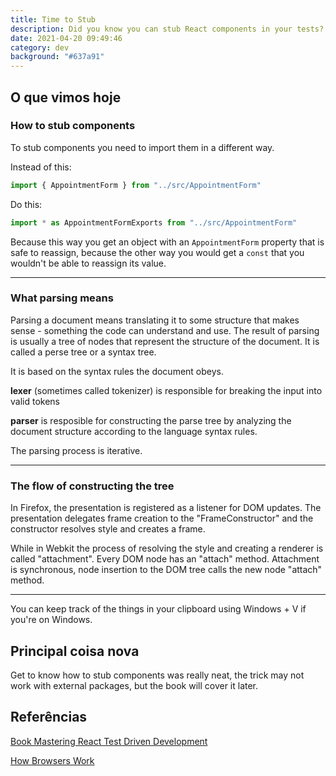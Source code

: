 ```yaml
---
title: Time to Stub
description: Did you know you can stub React components in your tests?
date: 2021-04-20 09:49:46
category: dev
background: "#637a91"
---
```


## O que vimos hoje

### How to stub components

To stub components you need to import them in a different way.

Instead of this:

```jsx
import { AppointmentForm } from "../src/AppointmentForm"
```

Do this:

```jsx
import * as AppointmentFormExports from "../src/AppointmentForm"
```

Because this way you get an object with an `AppointmentForm` property that is safe to reassign, because the other way you would get a `const` that you wouldn't be able to reassign its value.

---

### What parsing means

Parsing a document means translating it to some structure that makes sense - something the code can understand and use. The result of parsing is usually a tree of nodes that represent the structure of the document. It is called a perse tree or a syntax tree.

It is based on the syntax rules the document obeys.

**lexer** (sometimes called tokenizer) is responsible for breaking the input into valid tokens

**parser** is resposible for constructing the parse tree by analyzing the document structure according to the language syntax rules.

The parsing process is iterative.

---

### The flow of constructing the tree

In Firefox, the presentation is registered as a listener for DOM updates. The presentation delegates frame creation to the "FrameConstructor" and the constructor resolves style and creates a frame.

While in Webkit the process of resolving the style and creating a renderer is called "attachment". Every DOM node has an "attach" method. Attachment is synchronous, node insertion to the DOM tree calls the new node "attach" method.

---

You can keep track of the things in your clipboard using Windows + V if you're on Windows.

## Principal coisa nova

Get to know how to stub components was really neat, the trick may not work with external packages, but the book will cover it later.

## Referências

[Book Mastering React Test Driven Development](https://www.amazon.com.br/dp/B07RJCLX5C/ref=dp-kindle-redirect?_encoding=UTF8&btkr=1)

[How Browsers Work](http://taligarsiel.com/Projects/howbrowserswork1.htm)
